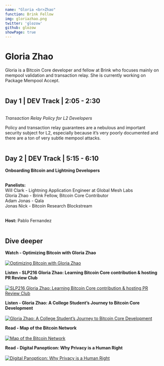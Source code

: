 ```yaml
---
name: "Gloria <br>Zhao"
function: Brink Fellow
img: gloriazhao.png
twitter: 'glozow'
github: glozow
showPage: true
---
```


# Gloria Zhao
 
Gloria is a Bitcoin Core developer and fellow at Brink who focuses mainly on mempool validation and transaction relay. She is currently working on Package Mempool Accept.
<br><br>

## Day 1 | DEV Track | 2:05 - 2:30
<br>
<i>Transaction Relay Policy for L2 Developers</i><br>

Policy and transaction relay guarantees are a nebulous and important security subject for L2, especially because it’s very poorly documented and there are a ton of very subtle mempool attacks.<br><br>

## Day 2 | DEV Track | 5:15 - 6:10

<b>Onboarding Bitcoin and Lightning Developers</b><br><br>

<b>Panelists:</b><br>
Will Clark - Lightning Application Engineer at Global Mesh Labs<br>
Gloria Zhao - Brink Fellow, Bitcoin Core Contributor<br>
Adam Jonas - Qala<br>
Jonas Nick - Bitcoin Research Blockstream<br><br>

<b>Host:</b> Pablo Fernandez
<br><br>

## Dive deeper


<div class="grid grid-cols-1 md:grid-cols-2 gap-5">
<div class="p-3 my-2">

**Watch - Optimizing Bitcoin with Gloria Zhao** <br><br>
[ ![Optimizing Bitcoin with Gloria Zhao](/2022/content/gloria_bm.png)](https://www.youtube.com/watch?v=byUf8r61qc0/)
</div>

<div class="p-3 my-2">

**Listen - SLP216 Gloria Zhao: Learning Bitcoin Core contribution & hosting PR Review Club** <br><br>
[ ![SLP216 Gloria Zhao: Learning Bitcoin Core contribution & hosting PR Review Club](/2022/content/gloria_livera.png)](https://stephanlivera.com/episode/216/)
</div>

<div class="p-3 my-2">

**Listen - Gloria Zhao: A College Student’s Journey to Bitcoin Core Development** <br><br>
[ ![Gloria Zhao: A College Student’s Journey to Bitcoin Core Development](/2022/content/gloria_anita.png)](https://bitcoinundco.com/en/gloria-zhao/)
</div>

<div class="p-3 my-2">

**Read - Map of the Bitcoin Network** <br><br>
[ ![Map of the Bitcoin Network](/2022/content/gloria_map.png)](https://medium.com/@gloriazhao/map-of-the-bitcoin-network-c6f2619a76f3/)
</div>

<div class="p-3 my-2">

**Read - Digital Panopticon: Why Privacy is a Human Right** <br><br>
[ ![Digital Panopticon: Why Privacy is a Human Right](/2022/content/gloria_privacy.png)](https://medium.com/blockchain-at-berkeley/digital-panopticon-why-privacy-is-a-human-right-2ab6dae77433/)
</div>

</div>

<br>

